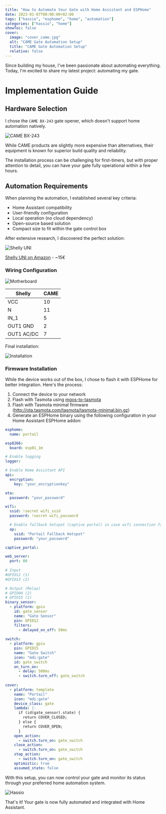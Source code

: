 ```yaml
---
title: "How to Automate Your Gate with Home Assistant and ESPHome"
date: 2023-01-07T00:00:00+02:00
tags: ["hassio", "esphome", "home", "automation"]
categories: ["hassio", "home"]
showToc: false
cover:
  image: "cover_came.jpg"
  alt: "CAME Gate Automation Setup"
  title: "CAME Gate Automation Setup"
  relative: false
---
```


Since building my house, I've been passionate about automating everything. Today, I'm excited to share my latest project: automating my gate.

<!--more-->

# Implementation Guide

## Hardware Selection

I chose the `CAME BX-243` gate opener, which doesn't support home automation natively.

![CAME BX-243](came_bx243.jpg)

While CAME products are slightly more expensive than alternatives, their equipment is known for superior build quality and reliability.

The installation process can be challenging for first-timers, but with proper attention to detail, you can have your gate fully operational within a few hours.

## Automation Requirements

When planning the automation, I established several key criteria:

- Home Assistant compatibility
- User-friendly configuration
- Local operation (no cloud dependency)
- Open-source based solution
- Compact size to fit within the gate control box

After extensive research, I discovered the perfect solution:

![Shelly UNI](shelly_uni_x1.jpg)

[Shelly UNI on Amazon](https://amzn.eu/d/dJ7bBGh) - ~15€

### Wiring Configuration

![Motherboard](came_motherboard.png)

| Shelly     | CAME |
| ---------- | ---- |
| VCC        | 10   |
| N          | 11   |
| IN_1       | 5    |
| OUT1 GND   | 2    |
| OUT1 AC/DC | 7    |

Final installation:

![Installation](installation.jpeg)

### Firmware Installation

While the device works out of the box, I chose to flash it with ESPHome for better integration. Here's the process:

1. Connect the device to your network
2. Flash with Tasmota using [mgos-to-tasmota](https://github.com/yaourdt/mgos-to-tasmota)
3. Flash with Tasmota minimal firmware (http://ota.tasmota.com/tasmota/tasmota-minimal.bin.gz)
4. Generate an ESPHome binary using the following configuration in your Home Assistant ESPHome addon:

```yaml
esphome:
  name: portail

esp8266:
  board: esp01_1m

# Enable logging
logger:

# Enable Home Assistant API
api:
  encryption:
    key: "your_encryptionkey"

ota:
  password: "your_password"

wifi:
  ssid: !secret wifi_ssid
  password: !secret wifi_password

  # Enable fallback hotspot (captive portal) in case wifi connection fails
  ap:
    ssid: "Portail Fallback Hotspot"
    password: "your_password"

captive_portal:

web_server:
  port: 80
  
# Input
#GPIO12 (1)
#GPIO13 (2)

# Output (Relay)
# GPIO04 (2)
# GPIO15 (1)
binary_sensor:
  - platform: gpio
    id: gate_sensor
    name: "Gate Sensor"
    pin: GPIO12
    filters:
      - delayed_on_off: 50ms
      
switch:
  - platform: gpio
    pin: GPIO15
    name: "Gate Switch"
    icon: "mdi:gate"
    id: gate_switch
    on_turn_on:
      - delay: 500ms
      - switch.turn_off: gate_switch
      
cover:
  - platform: template
    name: "Portail"
    icon: "mdi:gate"
    device_class: gate
    lambda: |-
      if (id(gate_sensor).state) {
        return COVER_CLOSED;
      } else {
        return COVER_OPEN;
      }
    open_action:
      - switch.turn_on: gate_switch
    close_action:
      - switch.turn_on: gate_switch
    stop_action:
      - switch.turn_on: gate_switch
    optimistic: true
    assumed_state: false
```

With this setup, you can now control your gate and monitor its status through your preferred home automation system.

![Hassio](hassio_gate.png)

That's it! Your gate is now fully automated and integrated with Home Assistant.